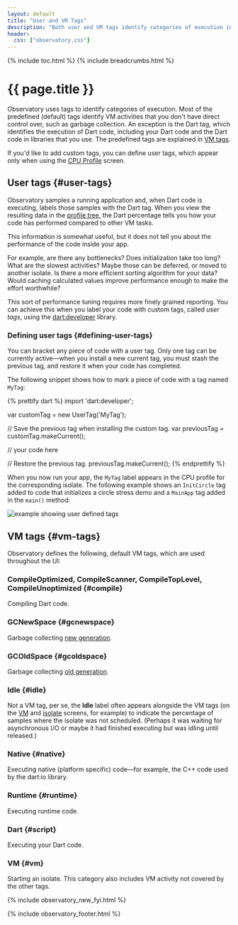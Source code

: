 ```yaml
---
layout: default
title: "User and VM Tags"
description: "Both user and VM tags identify categories of execution in a Dart application."
header:
  css: ["observatory.css"]
---
```


{% include toc.html %}
{% include breadcrumbs.html %}

# {{ page.title }}

Observatory uses tags to identify categories of execution.
Most of the predefined (default) tags identify VM activities that you don't
have direct control over, such as garbage collection.
An exception is the Dart tag, which identifies the execution of Dart code,
including your Dart code and the Dart code in libraries that you use.
The predefined tags are explained in [VM tags](#vm-tags).

If you'd like to add custom tags, you can define user tags, which appear only
when using the [CPU Profile](cpu-profile.html) screen.

## User tags {#user-tags}

Observatory samples a running application and, when Dart code is executing,
labels those samples with the Dart tag.
When you view the resulting data in the
[profile tree](cpu-profile.html#profile-tree), the Dart percentage tells
you how your code has performed compared to other VM tasks.

This information is somewhat useful,
but it does not tell you about the performance of the code inside your app.

For example, are there any bottlenecks? Does initialization take too
long? What are the slowest activities? Maybe those can be deferred,
or moved to another isolate.
Is there a more efficient sorting algorithm for your data?
Would caching calculated values improve performance enough
to make the effort worthwhile?

This sort of performance tuning requires more finely grained reporting.
You can achieve this when you label your code with
custom tags, called _user tags_, using the
[dart:developer](https://api.dartlang.org/apidocs/channels/be/dartdoc-viewer/dart-developer) library.

### Defining user tags {#defining-user-tags}

You can bracket any piece of code with a user tag. Only one tag can
be currently active&mdash;when you install a new current tag,
you must stash the previous tag, and restore it when your code has completed.

The following snippet shows how to mark a piece of code with a tag
named `MyTag`:

{% prettify dart %}
import 'dart:developer';

var customTag = new UserTag('MyTag');

// Save the previous tag when installing the custom tag.
var previousTag = customTag.makeCurrent();

// your code here

// Restore the previous tag.
previousTag.makeCurrent();
{% endprettify %}

When you now run your app, the `MyTag` label appears in the CPU profile for
the corresponding isolate. The following example shows an `InitCircle`
tag added to code that initializes a circle stress demo and a `MainApp`
tag added in the `main()` method:

<img src="images/UserDefinedTags.png" alt="example showing user defined tags">

## VM tags {#vm-tags}

Observatory defines the following, default VM tags, which are used 
throughout the UI:

### CompileOptimized, CompileScanner, CompileTopLevel, CompileUnoptimized {#compile}
Compiling Dart code. 

### GCNewSpace {#gcnewspace}
Garbage collecting [new generation](glossary.html#new-generation).

### GCOldSpace {#gcoldspace}
Garbage collecting [old generation](glossary.html#old-generation).

### Idle {#idle}
Not a VM tag, per se, the **Idle** label often appears alongside
the VM tags (on the [VM](screens.html#vm-screen) and 
[isolate](screens.html#isolate-screen) screens, for example)
to indicate the percentage of samples where the isolate was not 
scheduled. (Perhaps it was waiting for asynchronous I/O or
maybe it had finished executing but was idling until released.)

### Native {#native}
Executing native (platform specific) code&mdash;for
example, the C++ code used by the dart:io library.

### Runtime {#runtime}
Executing runtime code.

### Dart {#script}
Executing your Dart code.

### VM {#vm}
Starting an isolate. This category also includes VM activity not covered
by the other tags.

{% include observatory_new_fyi.html %}

{% include observatory_footer.html %}

